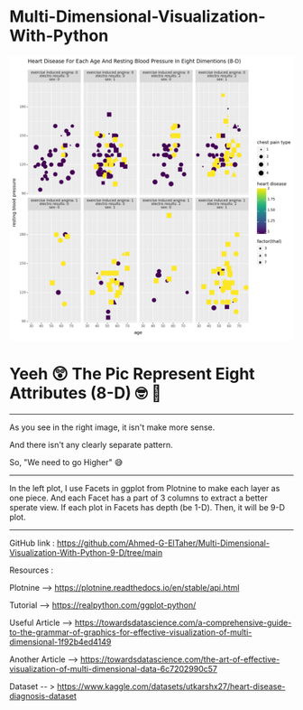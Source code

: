 # Multi-Dimensional-Visualization-With-Python

![](https://github.com/Ahmed-G-ElTaher/Multi-Dimensional-Visualization-With-Python-9-D/blob/main/output.png)

# Yeeh 😲 The Pic Represent Eight Attributes (8-D) 🤓 📢 

_____________________________________________________________________

As you see in the right image, it isn't make more sense. 

And there isn't any clearly separate pattern.

So, "We need to go Higher" 😅 

______________________________________________________________________

In the left plot, I use Facets in ggplot from Plotnine to make each layer as one piece. And each Facet has a part of 3 columns to extract a better sperate view. If each plot in Facets has depth (be 1-D). Then, it will be 9-D plot. 

_______________________________________________________________________



GitHub link : https://github.com/Ahmed-G-ElTaher/Multi-Dimensional-Visualization-With-Python-9-D/tree/main 

 

Resources :

Plotnine  -->  https://plotnine.readthedocs.io/en/stable/api.html

Tutorial  -->  https://realpython.com/ggplot-python/

Useful Article  --> https://towardsdatascience.com/a-comprehensive-guide-to-the-grammar-of-graphics-for-effective-visualization-of-multi-dimensional-1f92b4ed4149

Another Article  --> https://towardsdatascience.com/the-art-of-effective-visualization-of-multi-dimensional-data-6c7202990c57

Dataset  -- >  https://www.kaggle.com/datasets/utkarshx27/heart-disease-diagnosis-dataset
 
